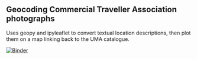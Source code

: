 ## Geocoding Commercial Traveller Association photographs

Uses geopy and ipyleaflet to convert textual location descriptions, then plot
them on a map linking back to the UMA catalogue.

[![Binder](https://mybinder.org/badge_logo.svg)](https://mybinder.org/v2/gh/lglanville/CTA_geocoding/origin?filepath=CTA_geocode.ipynb)
